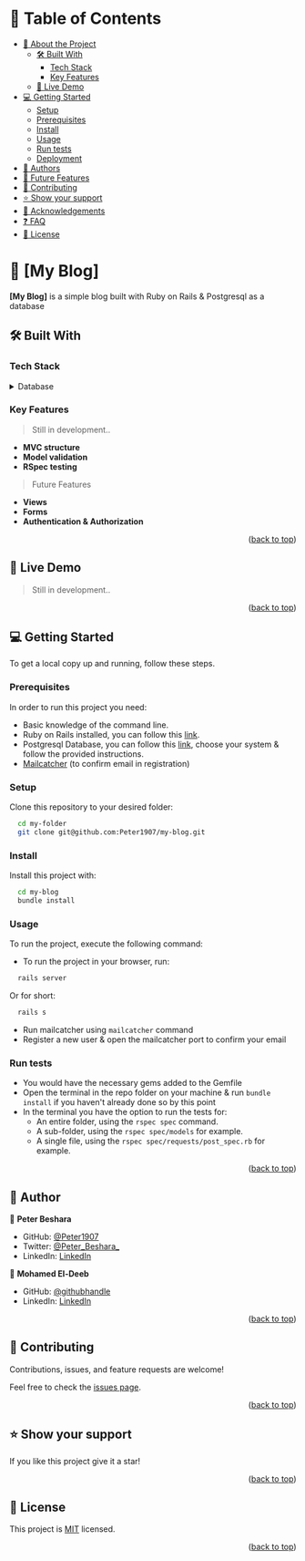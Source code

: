 # 📗 Table of Contents

- [📖 About the Project](#about-project)
  - [🛠 Built With](#built-with)
    - [Tech Stack](#tech-stack)
    - [Key Features](#key-features)
  - [🚀 Live Demo](#live-demo)
- [💻 Getting Started](#getting-started)
  - [Setup](#setup)
  - [Prerequisites](#prerequisites)
  - [Install](#install)
  - [Usage](#usage)
  - [Run tests](#run-tests)
  - [Deployment](#triangular_flag_on_post-deployment)
- [👥 Authors](#authors)
- [🔭 Future Features](#future-features)
- [🤝 Contributing](#contributing)
- [⭐️ Show your support](#support)
- [🙏 Acknowledgements](#acknowledgements)
- [❓ FAQ](#faq)
- [📝 License](#license)

<!-- PROJECT DESCRIPTION -->

# 📖 [My Blog] <a name="about-project"></a>

**[My Blog]** is a simple blog built with Ruby on Rails & Postgresql as a database

## 🛠 Built With <a name="built-with"></a>

### Tech Stack <a name="tech-stack"></a>

<details>
<summary>Database</summary>
  <ul>
    <li><a href="https://www.postgresql.org/">PostgreSQL</a></li>
  </ul>
</details>

<!-- Features -->

### Key Features <a name="key-features"></a>

> Still in development..

- **MVC structure**
- **Model validation**
- **RSpec testing**

> Future Features

- **Views**
- **Forms**
- **Authentication & Authorization**

<p align="right">(<a href="#readme-top">back to top</a>)</p>

<!-- LIVE DEMO -->

## 🚀 Live Demo <a name="live-demo"></a>

> Still in development..

<p align="right">(<a href="#readme-top">back to top</a>)</p>

<!-- GETTING STARTED -->

## 💻 Getting Started <a name="getting-started"></a>

To get a local copy up and running, follow these steps.

### Prerequisites

In order to run this project you need:

- Basic knowledge of the command line.
- Ruby on Rails installed, you can follow this [link](https://guides.rubyonrails.org/v5.0/getting_started.html).
- Postgresql Database, you can follow this [link](https://www.postgresql.org/download/), choose your system & follow the provided instructions.
- <a href="https://mailcatcher.me/">Mailcatcher</a> (to confirm email in registration)

### Setup

Clone this repository to your desired folder:

```sh
  cd my-folder
  git clone git@github.com:Peter1907/my-blog.git
```

### Install

Install this project with:

```sh
  cd my-blog
  bundle install
```

### Usage

To run the project, execute the following command:


- To run the project in your browser, run:
```sh
  rails server
```
Or for short:
```sh
  rails s
```
- Run mailcatcher using ```mailcatcher``` command
- Register a new user & open the mailcatcher port to confirm your email

### Run tests

- You would have the necessary gems added to the Gemfile
- Open the terminal in the repo folder on your machine & run `bundle install` if you haven't already done so by this point
- In the terminal you have the option to run the tests for:
  - An entire folder, using the `rspec spec` command.
  - A sub-folder, using the `rspec spec/models` for example.
  - A single file, using the `rspec spec/requests/post_spec.rb` for example.

<p align="right">(<a href="#readme-top">back to top</a>)</p>

<!-- AUTHORS -->

## 👥 Author <a name="authors"></a>

👤 **Peter Beshara**

- GitHub: [@Peter1907](https://github.com/Peter1907)
- Twitter: [@Peter_Beshara_](https://twitter.com/Peter_Beshara_)
- LinkedIn: [LinkedIn](https://www.linkedin.com/in/peter-beshara-b33681241/)

👤 **Mohamed El-Deeb**

- GitHub: [@githubhandle](https://github.com/eng-mohamed-eldeeb)
- LinkedIn: [LinkedIn](https://www.linkedin.com/in/eng-mohamed-eldeeb/)

<p align="right">(<a href="#readme-top">back to top</a>)</p>

<!-- CONTRIBUTING -->

## 🤝 Contributing <a name="contributing"></a>

Contributions, issues, and feature requests are welcome!

Feel free to check the [issues page](../../issues/).

<p align="right">(<a href="#readme-top">back to top</a>)</p>

<!-- SUPPORT -->

## ⭐️ Show your support <a name="support"></a>

If you like this project give it a star!

<p align="right">(<a href="#readme-top">back to top</a>)</p>

<!-- LICENSE -->

## 📝 License <a name="license"></a>

This project is [MIT](./LICENSE) licensed.

<p align="right">(<a href="#readme-top">back to top</a>)</p>
